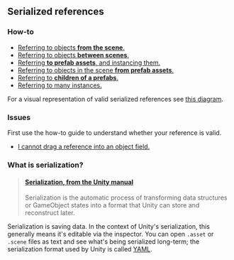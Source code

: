 ## Serialized references
### How-to
- [Referring to objects **from the scene**.](Serializing%20Component%20References.md)
- [Referring to objects **between scenes**.](Cross-Scene%20References.md)
- [Referring **to prefab assets**, and instancing them.](References%20To%20Prefabs.md)
- [Referring to objects in the scene **from prefab assets**.](Prefabs%20Referencing%20Components.md)
- [Referring to **children of a prefabs**.](References%20To%20Prefab%20Children.md)
- [Referring to many instances.](Referencing%20Many%20Instances.md)

For a visual representation of valid serialized references see [this diagram](Valid%20References.md).
### Issues
First use the how-to guide to understand whether your reference is valid.
- [I cannot drag a reference into an object field.](Assignment%20Issues.md)

### What is serialization?
> #### [Serialization, from the Unity manual](https://docs.unity3d.com/Manual/script-Serialization.html)
> Serialization is the automatic process of transforming data structures or GameObject states into a format that Unity can store and reconstruct later.

Serialization is saving data. In the context of Unity's serialization, this generally means it's editable via the inspector. You can open `.asset` or `.scene` files as text and see what's being serialized long-term; the serialization format used by Unity is called [YAML](https://docs.unity3d.com/Manual/UnityYAML.html).
